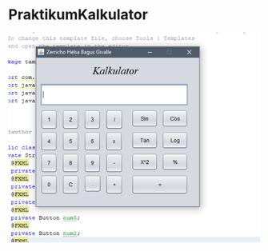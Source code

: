 # PraktikumKalkulator
![alt text](https://github.com/Zerr1choHelsa/PraktikumKalkulator/blob/master/3.PNG)
